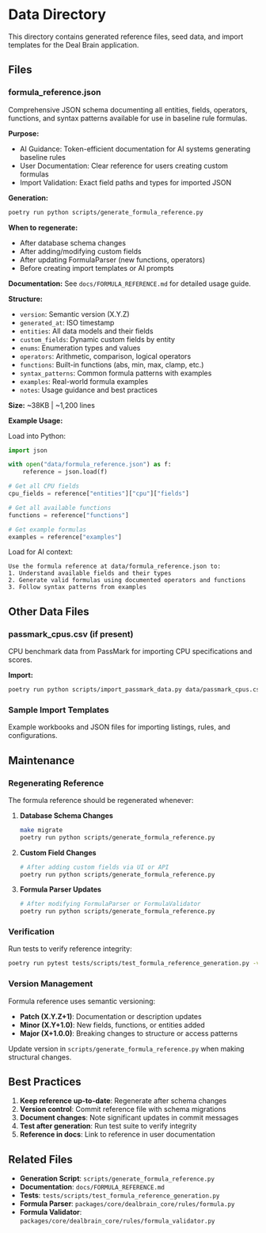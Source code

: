 # Data Directory

This directory contains generated reference files, seed data, and import templates for the Deal Brain application.

## Files

### formula_reference.json

Comprehensive JSON schema documenting all entities, fields, operators, functions, and syntax patterns available for use in baseline rule formulas.

**Purpose:**
- AI Guidance: Token-efficient documentation for AI systems generating baseline rules
- User Documentation: Clear reference for users creating custom formulas
- Import Validation: Exact field paths and types for imported JSON

**Generation:**
```bash
poetry run python scripts/generate_formula_reference.py
```

**When to regenerate:**
- After database schema changes
- After adding/modifying custom fields
- After updating FormulaParser (new functions, operators)
- Before creating import templates or AI prompts

**Documentation:** See `docs/FORMULA_REFERENCE.md` for detailed usage guide.

**Structure:**
- `version`: Semantic version (X.Y.Z)
- `generated_at`: ISO timestamp
- `entities`: All data models and their fields
- `custom_fields`: Dynamic custom fields by entity
- `enums`: Enumeration types and values
- `operators`: Arithmetic, comparison, logical operators
- `functions`: Built-in functions (abs, min, max, clamp, etc.)
- `syntax_patterns`: Common formula patterns with examples
- `examples`: Real-world formula examples
- `notes`: Usage guidance and best practices

**Size:** ~38KB | ~1,200 lines

**Example Usage:**

Load into Python:
```python
import json

with open("data/formula_reference.json") as f:
    reference = json.load(f)

# Get all CPU fields
cpu_fields = reference["entities"]["cpu"]["fields"]

# Get all available functions
functions = reference["functions"]

# Get example formulas
examples = reference["examples"]
```

Load for AI context:
```
Use the formula reference at data/formula_reference.json to:
1. Understand available fields and their types
2. Generate valid formulas using documented operators and functions
3. Follow syntax patterns from examples
```

## Other Data Files

### passmark_cpus.csv (if present)

CPU benchmark data from PassMark for importing CPU specifications and scores.

**Import:**
```bash
poetry run python scripts/import_passmark_data.py data/passmark_cpus.csv
```

### Sample Import Templates

Example workbooks and JSON files for importing listings, rules, and configurations.

## Maintenance

### Regenerating Reference

The formula reference should be regenerated whenever:

1. **Database Schema Changes**
   ```bash
   make migrate
   poetry run python scripts/generate_formula_reference.py
   ```

2. **Custom Field Changes**
   ```bash
   # After adding custom fields via UI or API
   poetry run python scripts/generate_formula_reference.py
   ```

3. **Formula Parser Updates**
   ```bash
   # After modifying FormulaParser or FormulaValidator
   poetry run python scripts/generate_formula_reference.py
   ```

### Verification

Run tests to verify reference integrity:
```bash
poetry run pytest tests/scripts/test_formula_reference_generation.py -v
```

### Version Management

Formula reference uses semantic versioning:

- **Patch (X.Y.Z+1)**: Documentation or description updates
- **Minor (X.Y+1.0)**: New fields, functions, or entities added
- **Major (X+1.0.0)**: Breaking changes to structure or access patterns

Update version in `scripts/generate_formula_reference.py` when making structural changes.

## Best Practices

1. **Keep reference up-to-date**: Regenerate after schema changes
2. **Version control**: Commit reference file with schema migrations
3. **Document changes**: Note significant updates in commit messages
4. **Test after generation**: Run test suite to verify integrity
5. **Reference in docs**: Link to reference in user documentation

## Related Files

- **Generation Script**: `scripts/generate_formula_reference.py`
- **Documentation**: `docs/FORMULA_REFERENCE.md`
- **Tests**: `tests/scripts/test_formula_reference_generation.py`
- **Formula Parser**: `packages/core/dealbrain_core/rules/formula.py`
- **Formula Validator**: `packages/core/dealbrain_core/rules/formula_validator.py`
